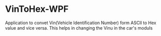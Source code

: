 # VinToHex-WPF
Application to convet Vin(Vehicle Identification Number) form ASCII to Hex value and vice versa. This helps in changing the Vinu in the car's moduls
